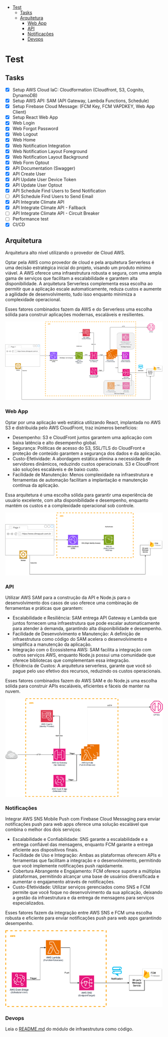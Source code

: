 - [Test](#test)
  - [Tasks](#tasks)
  - [Arquitetura](#arquitetura)
    - [Web App](#web-app)
    - [API](#api)
    - [Notificações](#notificações)
    - [Devops](#devops)

# Test

## Tasks

- [x] Setup AWS Cloud IaC: Cloudformation (Cloudfront, S3, Cognito, DynamoDB)
- [x] Setup AWS API: SAM (API Gateway, Lambda Functions, Schedule)
- [x] Setup Firebase Cloud Message: (FCM Key, FCM VAPDKEY, Web App Client)
- [x] Setup React Web App
- [x] Web Login
- [x] Web Forgot Password
- [x] Web Logout
- [x] Web Home
- [x] Web Notification Integration
- [x] Web Notification Layout Foreground
- [x] Web Notification Layout Background
- [x] Web Form Optout
- [x] API Documentation (Swagger)
- [x] API Create User
- [x] API Update User Device Token
- [x] API Update User Optout
- [x] API Schedule Find Users to Send Notification
- [ ] API Schedule Find Users to Send Email
- [x] API Integrate Climate API
- [x] API Integrate Climate API - Fallback
- [ ] API Integrate Climate API - Circuit Breaker
- [ ] Performance test
- [x] CI/CD

## Arquitetura

Arquitetura alto nível utilizando o provedor de Cloud AWS.

Optar pela AWS como provedor de cloud e pela arquitetura Serverless é uma decisão estratégica inicial do projeto, visando um produto mínimo viável. A AWS oferece uma infraestrutura robusta e segura, com uma ampla gama de serviços que facilitam a escalabilidade e garantem alta disponibilidade. A arquitetura Serverless complementa essa escolha ao permitir que a aplicação escale automaticamente, reduza custos e aumente a agilidade de desenvolvimento, tudo isso enquanto minimiza a complexidade operacional.

Esses fatores combinados fazem da AWS e do Serverless uma escolha sólida para construir aplicações modernas, escaláveis e resilientes.

![AWS](Arch.png)

### Web App

Optar por uma aplicação web estática utilizando React, implantada no AWS S3 e distribuída pelo AWS CloudFront, traz inúmeros benefícios:

* Desempenho: S3 e CloudFront juntos garantem uma aplicação com baixa latência e alto desempenho global.
* Segurança: Políticas de acesso do S3, SSL/TLS do CloudFront e proteção de conteúdo garantem a segurança dos dados e da aplicação.
* Custo-Efetividade: A abordagem estática elimina a necessidade de servidores dinâmicos, reduzindo custos operacionais. S3 e CloudFront são soluções escaláveis e de baixo custo.
* Facilidade de Manutenção: Menos complexidade na infraestrutura e ferramentas de automação facilitam a implantação e manutenção contínua da aplicação.

Essa arquitetura é uma escolha sólida para garantir uma experiência de usuário excelente, com alta disponibilidade e desempenho, enquanto mantém os custos e a complexidade operacional sob controle.

![AWS](Arch.WebApp.png)

### API

Utilizar AWS SAM para a construção da API e Node.js para o desenvolvimento dos casos de uso oferece uma combinação de ferramentas e práticas que garantem:

* Escalabilidade e Resiliência: SAM entrega API Gateway e Lambda que juntos fornecem uma infraestrutura que pode escalar automaticamente para atender à demanda, garantindo alta disponibilidade e desempenho.
* Facilidade de Desenvolvimento e Manutenção: A definição de infraestrutura como código do SAM acelera o desenvolvimento e simplifica a manutenção da aplicação.
* Integração com o Ecossistema AWS: SAM facilita a integração com outros serviços AWS, enquanto Node.js possui uma comunidade que oferece bibliotecas que complementam essa integração.
* Eficiência de Custos: A arquitetura serverless, garante que você só pague pelo uso efetivo dos recursos, reduzindo os custos operacionais.

Esses fatores combinados fazem do AWS SAM e do Node.js uma escolha sólida para construir APIs escaláveis, eficientes e fáceis de manter na nuvem.

![AWS](Arch.API.png)

### Notificações

Integrar AWS SNS Mobile Push com Firebase Cloud Messaging para enviar notificações push para web apps oferece uma solução escalável que combina o melhor dos dois serviços:

* Escalabilidade e Confiabilidade: SNS garante a escalabilidade e a entrega confiável das mensagens, enquanto FCM garante a entrega eficiente aos dispositivos finais.
* Facilidade de Uso e Integração: Ambas as plataformas oferecem APIs e ferramentas que facilitam a integração e o desenvolvimento, permitindo que você implemente notificações push rapidamente.
* Cobertura Abrangente e Engajamento: FCM oferece suporte a múltiplas plataformas, permitindo alcançar uma base de usuários diversificada e aumentar o engajamento através de notificações.
* Custo-Efetividade: Utilizar serviços gerenciados como SNS e FCM permite que você foque no desenvolvimento da sua aplicação, deixando a gestão da infraestrutura e da entrega de mensagens para serviços especializados.

Esses fatores fazem da integração entre AWS SNS e FCM uma escolha robusta e eficiente para enviar notificações push para web apps garantindo desempenho.

![AWS](Arch.Push.png)

### Devops

Leia o [README.md](iac/README.md) do módulo de infraestrutura como código.